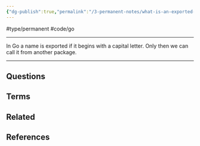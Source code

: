 ```yaml
---
{"dg-publish":true,"permalink":"/3-permanent-notes/what-is-an-exported-name-in-go/","created":"2023-08-04T14:34:38.880+02:00","updated":"2023-08-04T14:45:55.247+02:00"}
---
```


#type/permanent #code/go 

---
In Go a name is exported if it begins with a capital letter. Only then we can call it from another package.

---
## Questions
## Terms
## Related
## References